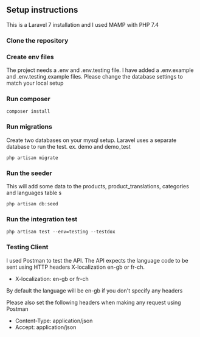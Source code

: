 ## Setup instructions

This is a Laravel 7 installation and I used MAMP with PHP 7.4

### Clone the repository 

### Create env files

The project needs a .env and .env.testing file. I have added a .env.example and .env.testing.example files. Please change the database settings to match your local setup

### Run composer

``` composer install ```

### Run migrations

Create two databases on your mysql setup. Laravel uses a separate database to run the test. ex. demo and demo_test

``` php artisan migrate ```

### Run the seeder

This will add some data to the products, product_translations, categories and languages table s

``` php artisan db:seed ```

### Run the integration test

``` php artisan test --env=testing --testdox ```

### Testing Client

I used Postman to test the API. The API expects the language code to be sent using HTTP headers X-localization en-gb or fr-ch.
- X-localization: en-gb or fr-ch

By default the language will be en-gb if you don't specify any headers


Please also set the following headers when making any request using Postman

- Content-Type: application/json
- Accept: application/json

